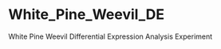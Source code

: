 White_Pine_Weevil_DE
====================

White Pine Weevil Differential Expression Analysis Experiment
